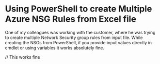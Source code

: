 # Using PowerShell to create Multiple Azure NSG Rules from Excel file 


One of my colleagues was working with the customer, where he was trying to
create multiple Network Security group rules from input file.  While creating the NSGs from PowerShell, if
you provide input values directly in cmdlet or using variables it works absolutely
fine. 


// This works fine



